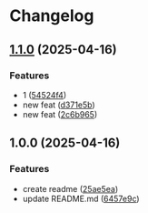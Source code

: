 # Changelog

## [1.1.0](https://github.com/9terz/release-please-poc/compare/v1.0.0...v1.1.0) (2025-04-16)


### Features

* 1 ([54524f4](https://github.com/9terz/release-please-poc/commit/54524f429172749c08bf434487b49c3e5fe6001d))
* new feat ([d371e5b](https://github.com/9terz/release-please-poc/commit/d371e5ba88a27228c053b6384919d50c8e126709))
* new feat ([2c6b965](https://github.com/9terz/release-please-poc/commit/2c6b96581ed07cdad73610ad0879b7cb1c3ba044))

## 1.0.0 (2025-04-16)


### Features

* create readme ([25ae5ea](https://github.com/9terz/release-please-poc/commit/25ae5ea637f5b5b66e9472ae8c12cd885ca81c46))
* update README.md ([6457e9c](https://github.com/9terz/release-please-poc/commit/6457e9ced6bfdd5ef555d5797fe8c3f550784c0a))
